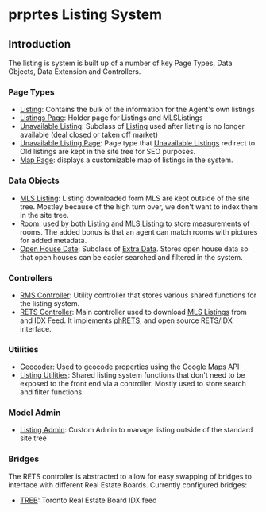# prprtes Listing System
## Introduction
The listing is system is built up of a number of key Page Types, Data Objects, Data Extension and Controllers.

### Page Types
* [Listing](1-Page-Types/listing): Contains the bulk of the information for the Agent's own listings
* [Listings Page](1-Page-Types/listings-page): Holder page for Listings and MLSListings
* [Unavailable Listing](1-Page-Types/unavailable-listing): Subclass of [Listing](1-Page-Types/listing) used after listing is no longer available (deal closed or taken off market)
* [Unavailable Listing Page](1-Page-Types/unavailable-listing-page): Page type that [Unavailable Listings](1-Page-Types/unavailable-listing) redirect to. Old listings are kept in the site tree for SEO purposes.
* [Map Page](1-Page-Types/map-page): displays a customizable map of listings in the system.

### Data Objects
* [MLS Listing](mls-listing): Listing downloaded form MLS are kept outside of the site tree. Mostley because of the high turn over, we don't want to index them in the site tree.
* [Room](room): used by both [Listing](1-Page-Types/listing) and [MLS Listing](mls-listing) to store measurements of rooms. The added bonus is that an agent can match rooms with pictures for added metadata.
* [Open House Date](open-house-date): Subclass of [Extra Data](../misc/etxra-data). Stores open house data so that open houses can be easier searched and filtered in the system.
### Controllers
* [RMS Controller](rms-controller): Utility controller that stores various shared functions for the listing system.
* [RETS Controller](refs-controller): Main controller used to download [MLS Listings](mls-listing) from and IDX Feed. It implements [phRETS](https://github.com/troydavisson/PHRETS), and open source RETS/IDX interface.
### Utilities
* [Geocoder](geocoded): Used to geocode properties using the Google Maps API
* [Listing Utilities](listing-utils): Shared listing system functions that don't need to be exposed to the front end via a controller. Mostly used to store search and filter functions.
### Model Admin
* [Listing Admin](listing-admin): Custom Admin to manage listing outside of the standard site tree
### Bridges
The RETS controller is abstracted to allow for easy swapping of bridges to interface with different Real Estate Boards. Currently configured bridges:

* [TREB](treb-convert): Toronto Real Estate Board IDX feed